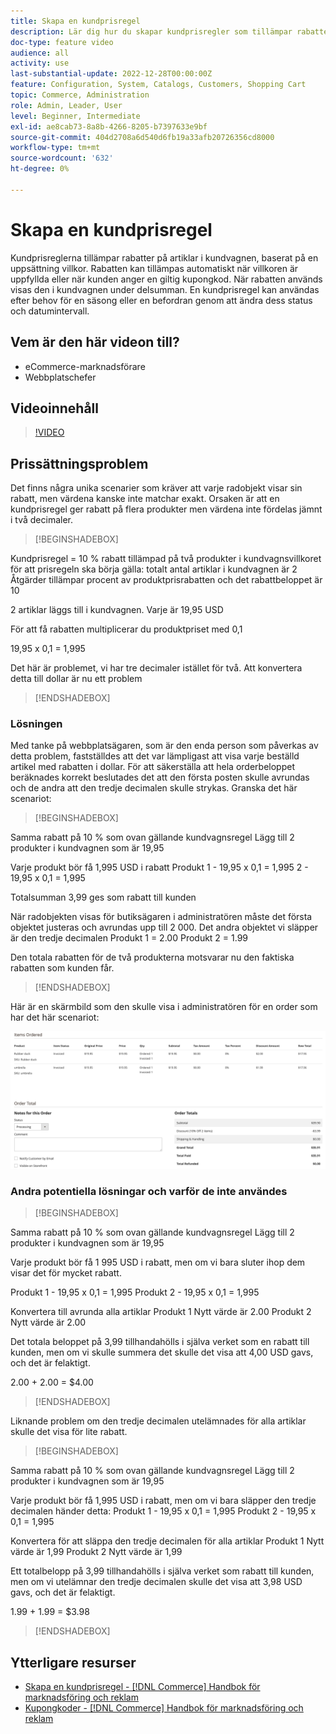 ```yaml
---
title: Skapa en kundprisregel
description: Lär dig hur du skapar kundprisregler som tillämpar rabatter i kundvagnen baserat på en uppsättning villkor.
doc-type: feature video
audience: all
activity: use
last-substantial-update: 2022-12-28T00:00:00Z
feature: Configuration, System, Catalogs, Customers, Shopping Cart
topic: Commerce, Administration
role: Admin, Leader, User
level: Beginner, Intermediate
exl-id: ae8cab73-8a8b-4266-8205-b7397633e9bf
source-git-commit: 404d2708a6d540d6fb19a33afb20726356cd8000
workflow-type: tm+mt
source-wordcount: '632'
ht-degree: 0%

---
```


# Skapa en kundprisregel

Kundprisreglerna tillämpar rabatter på artiklar i kundvagnen, baserat på en uppsättning villkor. Rabatten kan tillämpas automatiskt när villkoren är uppfyllda eller när kunden anger en giltig kupongkod. När rabatten används visas den i kundvagnen under delsumman. En kundprisregel kan användas efter behov för en säsong eller en befordran genom att ändra dess status och datumintervall.

## Vem är den här videon till?

- eCommerce-marknadsförare
- Webbplatschefer

## Videoinnehåll

>[!VIDEO](https://video.tv.adobe.com/v/343835?quality=12&learn=on)

## Prissättningsproblem

Det finns några unika scenarier som kräver att varje radobjekt visar sin rabatt, men värdena kanske inte matchar exakt. Orsaken är att en kundprisregel ger rabatt på flera produkter men värdena inte fördelas jämnt i två decimaler.

>[!BEGINSHADEBOX]

Kundprisregel = 10 % rabatt tillämpad på två produkter i kundvagnsvillkoret för att prisregeln ska börja gälla: totalt antal artiklar i kundvagnen är 2 Åtgärder tillämpar procent av produktprisrabatten och det rabattbeloppet är 10

2 artiklar läggs till i kundvagnen. Varje är 19,95 USD

För att få rabatten multiplicerar du produktpriset med 0,1

19,95 x 0,1 = 1,995

Det här är problemet, vi har tre decimaler istället för två. Att konvertera detta till dollar är nu ett problem

>[!ENDSHADEBOX]

### Lösningen

Med tanke på webbplatsägaren, som är den enda person som påverkas av detta problem, fastställdes att det var lämpligast att visa varje beställd artikel med rabatten i dollar. För att säkerställa att hela orderbeloppet beräknades korrekt beslutades det att den första posten skulle avrundas och de andra att den tredje decimalen skulle strykas. Granska det här scenariot:

>[!BEGINSHADEBOX]

Samma rabatt på 10 % som ovan gällande kundvagnsregel Lägg till 2 produkter i kundvagnen som är 19,95

Varje produkt bör få 1,995 USD i rabatt Produkt 1 - 19,95 x 0,1 = 1,995 2 - 19,95 x 0,1 = 1,995

Totalsumman 3,99 ges som rabatt till kunden

När radobjekten visas för butiksägaren i administratören måste det första objektet justeras och avrundas upp till 2 000. Det andra objektet vi släpper är den tredje decimalen Produkt 1 = 2.00 Produkt 2 = 1.99

Den totala rabatten för de två produkterna motsvarar nu den faktiska rabatten som kunden får.
>[!ENDSHADEBOX]

Här är en skärmbild som den skulle visa i administratören för en order som har det här scenariot:

![Administratörsvy med sorterade artiklar med olika värden](../assets/commerce-admin-cart-price-rule-values-different.png)

### Andra potentiella lösningar och varför de inte användes

>[!BEGINSHADEBOX]

Samma rabatt på 10 % som ovan gällande kundvagnsregel Lägg till 2 produkter i kundvagnen som är 19,95

Varje produkt bör få 1 995 USD i rabatt, men om vi bara sluter ihop dem visar det för mycket rabatt.

Produkt 1 - 19,95 x 0,1 = 1,995 Produkt 2 - 19,95 x 0,1 = 1,995

Konvertera till avrunda alla artiklar Produkt 1 Nytt värde är 2.00 Produkt 2 Nytt värde är 2.00

Det totala beloppet på 3,99 tillhandahölls i själva verket som en rabatt till kunden, men om vi skulle summera det skulle det visa att 4,00 USD gavs, och det är felaktigt.

2.00 + 2.00 = $4.00

>[!ENDSHADEBOX]

Liknande problem om den tredje decimalen utelämnades för alla artiklar skulle det visa för lite rabatt.

>[!BEGINSHADEBOX]

Samma rabatt på 10 % som ovan gällande kundvagnsregel Lägg till 2 produkter i kundvagnen som är 19,95

Varje produkt bör få 1,995 USD i rabatt, men om vi bara släpper den tredje decimalen händer detta: Produkt 1 - 19,95 x 0,1 = 1,995 Produkt 2 - 19,95 x 0,1 = 1,995

Konvertera för att släppa den tredje decimalen för alla artiklar Produkt 1 Nytt värde är 1,99 Produkt 2 Nytt värde är 1,99

Ett totalbelopp på 3,99 tillhandahölls i själva verket som rabatt till kunden, men om vi utelämnar den tredje decimalen skulle det visa att 3,98 USD gavs, och det är felaktigt.

1.99 + 1.99 = $3.98

>[!ENDSHADEBOX]


## Ytterligare resurser

- [Skapa en kundprisregel - [!DNL Commerce] Handbok för marknadsföring och reklam](https://experienceleague.adobe.com/docs/commerce-admin/marketing/promotions/cart-rules/price-rules-cart-create.html)
- [Kupongkoder - [!DNL Commerce] Handbok för marknadsföring och reklam](https://experienceleague.adobe.com/docs/commerce-admin/marketing/promotions/cart-rules/price-rules-cart-coupon.html)
